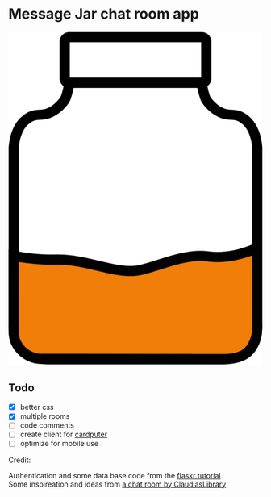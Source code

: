 # Message Jar chat room app

![Message Jar logo](https://raw.githubusercontent.com/gavhu10/MessageJar/refs/heads/main/static/jar.svg)

## Todo  

 - [x] better css
 - [x] multiple rooms
 - [ ] code comments
 - [ ] create client for [cardputer](https://github.com/terremoth/awesome-m5stack-cardputer)
 - [ ] optimize for mobile use

Credit:  
  
Authentication and some data base code from the [flaskr tutorial](https://github.com/pallets/flask/tree/3.1.2/examples/tutorial)  
Some inspireation and ideas from [a chat room by ClaudiasLibrary](https://github.com/ClaudiasLibrary/chat_room)
